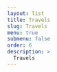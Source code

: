 ```yaml
---
layout: list
title: Travels
slug: Travels
menu: true
submenu: false
order: 6
description: >
  Travels
---
```

